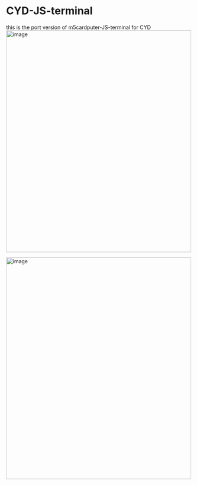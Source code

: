 # CYD-JS-terminal
this is the port version of m5cardputer-JS-terminal for CYD 
<img width="500" height="600" alt="image" src="https://github.com/user-attachments/assets/20aa78ba-3f55-48af-b8df-b802de2af4cc" />

<img width="500" height="600" alt="image" src="https://github.com/user-attachments/assets/1909cef9-32d6-4325-bb04-e30ba66b77f9" />
